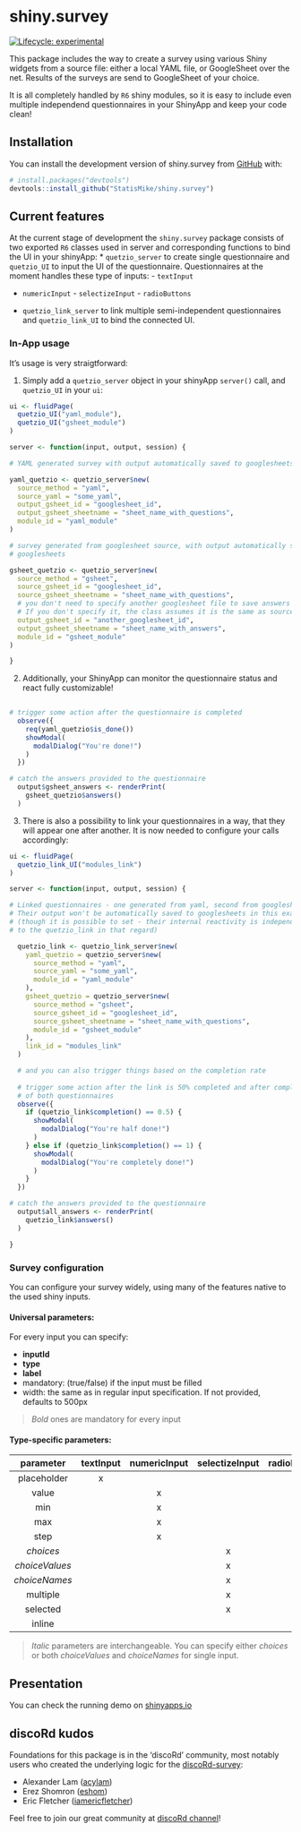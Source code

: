 
<!-- README.md is generated from README.Rmd. Please edit that file -->

# shiny.survey

<!-- badges: start -->

[![Lifecycle:
experimental](https://img.shields.io/badge/lifecycle-experimental-orange.svg)](https://lifecycle.r-lib.org/articles/stages.html#experimental)
<!-- badges: end -->

This package includes the way to create a survey using various Shiny
widgets from a source file: either a local YAML file, or GoogleSheet
over the net. Results of the surveys are send to GoogleSheet of your
choice.

It is all completely handled by `R6` shiny modules, so it is easy to
include even multiple independend questionnaires in your ShinyApp and
keep your code clean!

## Installation

You can install the development version of shiny.survey from
[GitHub](https://github.com/) with:

``` r
# install.packages("devtools")
devtools::install_github("StatisMike/shiny.survey")
```

## Current features

At the current stage of development the `shiny.survey` package consists
of two exported `R6` classes used in server and corresponding functions
to bind the UI in your shinyApp: \* `quetzio_server` to create single
questionnaire and `quetzio_UI` to input the UI of the questionnaire.
Questionnaires at the moment handles these type of inputs: - `textInput`
- `numericInput` - `selectizeInput` - `radioButtons`

-   `quetzio_link_server` to link multiple semi-independent
    questionnaires and `quetzio_link_UI` to bind the connected UI.

### In-App usage

It’s usage is very straigtforward:

1.  Simply add a `quetzio_server` object in your shinyApp `server()`
    call, and `quetzio_UI` in your `ui`:

``` r
ui <- fluidPage(
  quetzio_UI("yaml_module"),
  quetzio_UI("gsheet_module")
)

server <- function(input, output, session) {

# YAML generated survey with output automatically saved to googlesheets

yaml_quetzio <- quetzio_server$new(
  source_method = "yaml",
  source_yaml = "some_yaml",
  output_gsheet_id = "googlesheet_id",
  output_gsheet_sheetname = "sheet_name_with_questions",
  module_id = "yaml_module"
)

# survey generated from googlesheet source, with output automatically saved to
# googlesheets

gsheet_quetzio <- quetzio_server$new(
  source_method = "gsheet",
  source_gsheet_id = "googlesheet_id",
  source_gsheet_sheetname = "sheet_name_with_questions",
  # you don't need to specify another googlesheet file to save answers
  # If you don't specify it, the class assumes it is the same as source one
  output_gsheet_id = "another_googlesheet_id",
  output_gsheet_sheetname = "sheet_name_with_answers",
  module_id = "gsheet_module"
)

}
```

2.  Additionally, your ShinyApp can monitor the questionnaire status and
    react fully customizable!

``` r
  
# trigger some action after the questionnaire is completed
  observe({
    req(yaml_quetzio$is_done())
    showModal(
      modalDialog("You're done!")
    )
  })

# catch the answers provided to the questionnaire
  output$gsheet_answers <- renderPrint(
    gsheet_quetzio$answers()
  )
```

3.  There is also a possibility to link your questionnaires in a way,
    that they will appear one after another. It is now needed to
    configure your calls accordingly:

``` r
ui <- fluidPage(
  quetzio_link_UI("modules_link")
)

server <- function(input, output, session) {

# Linked questionnaires - one generated from yaml, second from googlesheets. 
# Their output won't be automatically saved to googlesheets in this example
# (though it is possible to set - their internal reactivity is independent
# to the quetzio_link in that regard)

  quetzio_link <- quetzio_link_server$new(
    yaml_quetzio = quetzio_server$new(
      source_method = "yaml",
      source_yaml = "some_yaml",
      module_id = "yaml_module"
    ),
    gsheet_quetzio = quetzio_server$new(
      source_method = "gsheet",
      source_gsheet_id = "googlesheet_id",
      source_gsheet_sheetname = "sheet_name_with_questions",
      module_id = "gsheet_module"
    ),
    link_id = "modules_link"
  )

  # and you can also trigger things based on the completion rate
  
  # trigger some action after the link is 50% completed and after completion
  # of both questionnaires
  observe({
    if (quetzio_link$completion() == 0.5) {
      showModal(
        modalDialog("You're half done!")
      )
    } else if (quetzio_link$completion() == 1) {
      showModal(
        modalDialog("You're completely done!")
      )
    }
  })

# catch the answers provided to the questionnaire
  output$all_answers <- renderPrint(
    quetzio_link$answers()
  )

}
```

### Survey configuration

You can configure your survey widely, using many of the features native
to the used shiny inputs.

#### Universal parameters:

For every input you can specify:

-   **inputId**
-   **type**
-   **label**
-   mandatory: (true/false) if the input must be filled
-   width: the same as in regular input specification. If not provided,
    defaults to 500px

> *Bold* ones are mandatory for every input

#### Type-specific parameters:

|   parameter    | textInput | numericInput | selectizeInput | radioButtons |
|:--------------:|:---------:|:------------:|:--------------:|:------------:|
|  placeholder   |     x     |              |                |              |
|     value      |           |      x       |                |              |
|      min       |           |      x       |                |              |
|      max       |           |      x       |                |              |
|      step      |           |      x       |                |              |
|   *choices*    |           |              |       x        |      x       |
| *choiceValues* |           |              |       x        |      x       |
| *choiceNames*  |           |              |       x        |      x       |
|    multiple    |           |              |       x        |              |
|    selected    |           |              |       x        |      x       |
|     inline     |           |              |                |      x       |

> *Italic* parameters are interchangeable. You can specify either
> *choices* or both *choiceValues* and *choiceNames* for single input.

## Presentation

You can check the running demo on
<a href="https://statismik.shinyapps.io/shinysurvey_sneakpeek/" target="_blank">shinyapps.io</a>

## discoRd kudos

Foundations for this package is in the ‘discoRd’ community, most notably
users who created the underlying logic for the
<a href="https://github.com/discoRd-org/discoRd-survey" target="_blank">discoRd-survey</a>:

-   Alexander Lam
    (<a href="https://github.com/acylam" target="_blank">acylam</a>)
-   Erez Shomron
    (<a href="https://github.com/eshom" target="_blank">eshom</a>)
-   Eric Fletcher
    (<a href="https://github.com/iamericfletcher" target="_blank">iamericfletcher</a>)

Feel free to join our great community at
<a href="https://discord.gg/FuTSvkSCVj" target="_blank">discoRd channel</a>!
